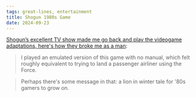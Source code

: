 ```yaml
---
tags: great-lines, entertainment
title: Shogun 1980s Game
date: 2024-09-23
---
```


[Shogun’s excellent TV show made me go back and play the videogame adaptations, here's how they broke me as a man](https://www.pcgamer.com/games/adventure/shoguns-excellent-tv-show-made-me-go-back-and-play-the-videogame-adaptations-heres-how-they-broke-me-as-a-man/):

> I played an emulated version of this game with no manual, which felt roughly equivalent to trying to land a passenger airliner using the Force.

> Perhaps there's some message in that: a lion in winter tale for '80s gamers to grow on.